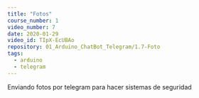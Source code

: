 ```yaml
---
title: "Fotos"
course_number: 1
video_number: 7
date: 2020-01-29
video_id: TIpX-EcUBAo
repository: 01_Arduino_ChatBot_Telegram/1.7-Foto
tags:
  - arduino
  - telegram
---
```


Enviando fotos por telegram para hacer sistemas de seguridad
